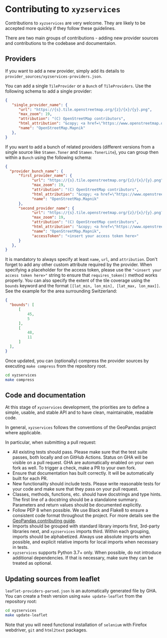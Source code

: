# Contributing to `xyzservices`

Contributions to `xyzservices` are very welcome. They are likely to be accepted more
quickly if they follow these guidelines.

There are two main groups of contributions - adding new provider sources and
contributions to the codebase and documentaion.

## Providers

If you want to add a new provider, simply add its details to
`provider_sources/xyzservices-providers.json`.

You can add a single `TileProvider` or a `Bunch` of `TileProviders`. Use the following
schema to add a single provider:

```json
{
   "single_provider_name": {
      "url": "https://{s}.tile.openstreetmap.org/{z}/{x}/{y}.png",
      "max_zoom": 19,
      "attribution": "(C) OpenStreetMap contributors",
      "html_attribution": "&copy; <a href=\"https://www.openstreetmap.org/copyright\">OpenStreetMap</a> contributors",
      "name": "OpenStreetMap.Mapnik"
   },
}
```

If you want to add a bunch of related providers (different versions from a single source
like `Stamen.Toner` and `Stamen.TonerLite`), you can group then within a `Bunch` using
the following schema:

```json
{
  "provider_bunch_name": {
      "first_provider_name": {
            "url": "https://{s}.tile.openstreetmap.org/{z}/{x}/{y}.png",
            "max_zoom": 19,
            "attribution": "(C) OpenStreetMap contributors",
            "html_attribution": "&copy; <a href=\"https://www.openstreetmap.org/copyright\">OpenStreetMap</a> contributors",
            "name": "OpenStreetMap.Mapnik"
      },
      "second_provider_name": {
            "url": "https://{s}.tile.openstreetmap.org/{z}/{x}/{y}.png?access-token={accessToken}",
            "max_zoom": 19,
            "attribution": "(C) OpenStreetMap contributors",
            "html_attribution": "&copy; <a href=\"https://www.openstreetmap.org/copyright\">OpenStreetMap</a> contributors",
            "name": "OpenStreetMap.Mapnik",
            "accessToken": "<insert your access token here>"
      }
   },
}
```

It is mandatory to always specify at least `name`, `url`, and `attribution`.
Don't forget to add any other custom attribute
required by the provider. When specifying a placeholder for the access token, please use
the `"<insert your access token here>"` string to ensure that `requires_token()` method
works properly. You can also specify the extent of the tile coverage using the `bounds`
keyword and the format `[[lat_min, lon_min], [lat_max, lon_max]]`. See the example for the area
surrounding Switzerland:

```json
{
  "bounds": [
      [
          45,
          5
      ],
      [
          48,
          11
      ]
  ],
}
```

Once updated, you can (optionally) compress the provider sources by executing `make compress` from the
repository root.

```bash
cd xyzservices
make compress
```

## Code and documentation

At this stage of `xyzservices` development, the priorities are to define a simple,
usable, and stable API and to have clean, maintainable, readable code.

In general, `xyzservices` follows the conventions of the GeoPandas project where
applicable.

In particular, when submitting a pull request:

- All existing tests should pass. Please make sure that the test suite passes, both
  locally and on GitHub Actions. Status on GHA will be visible on a pull request. GHA
  are automatically enabled on your own fork as well. To trigger a check, make a PR to
  your own fork.
- Ensure that documentation has built correctly. It will be automatically built for each
  PR.
- New functionality should include tests. Please write reasonable tests for your code
  and make sure that they pass on your pull request.
- Classes, methods, functions, etc. should have docstrings and type hints. The first
  line of a docstring should be a standalone summary. Parameters and return values
  should be documented explicitly.
- Follow PEP 8 when possible. We use Black and Flake8 to ensure a consistent code format
  throughout the project. For more details see the [GeoPandas contributing
  guide](https://geopandas.readthedocs.io/en/latest/community/contributing.html).
- Imports should be grouped with standard library imports first, 3rd-party libraries
  next, and `xyzservices` imports third. Within each grouping, imports should be
  alphabetized. Always use absolute imports when possible, and explicit relative imports
  for local imports when necessary in tests.
- `xyzservices` supports Python 3.7+ only. When possible, do not introduce additional
  dependencies. If that is necessary, make sure they can be treated as optional.


## Updating sources from leaflet

`leaflet-providers-parsed.json` is an automatically generated file by GHA. You can create a fresh version
using `make update-leaflet` from the repository root:

```bash
cd xyzservices
make update-leaflet
```

Note that you will need functional installation of `selenium` with Firefox webdriver, `git` and `html2text` packages.